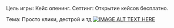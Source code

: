 Цель игры: Кейс опенинг.
Сеттинг: Открытие кейсов бесплатно.

Тема: Просто клики, дестрой и тд
[![IMAGE ALT TEXT HERE](https://img.youtube.com/vi/Jl6n_rOx0jc/0.jpg)](https://www.youtube.com/watch?v=Jl6n_rOx0jc)
